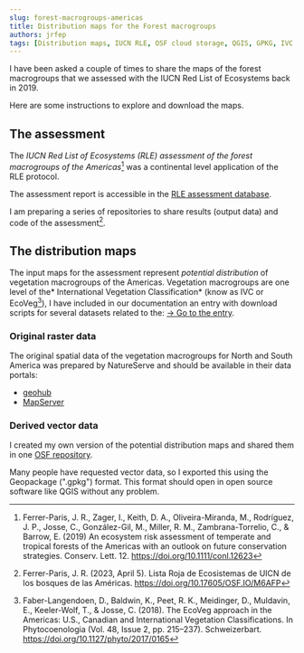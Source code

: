 ```yaml
---
slug: forest-macrogroups-americas
title: Distribution maps for the Forest macrogroups 
authors: jrfep
tags: [Distribution maps, IUCN RLE, OSF cloud storage, QGIS, GPKG, IVC macrogroups]
---
```


I have been asked a couple of times to share the maps of the forest macrogroups that we assessed with the IUCN Red List of Ecosystems back in 2019.

Here are some instructions to explore and download the maps.

<!--truncate-->

## The assessment

The *IUCN Red List of Ecosystems (RLE) assessment of the forest macrogroups of the Americas*[^1] was a continental level application of the RLE protocol.

The assessment report is accessible in the [RLE assessment database](https://assessments.iucnrle.org/systematics/8).

I am preparing a series of repositories to share results (output data) and code of the assessment[^2].

## The distribution maps
The input maps for the assessment represent _potential distribution_ of vegetation macrogroups of the Americas. Vegetation macrogroups are one level of the* International Vegetation Classification* (know as IVC or EcoVeg[^3]), I have included in our documentation an entry with download scripts for several datasets related to the: [-> Go to the entry](/docs/vegetation/regional/IVC-potential-macrogroups).

### Original raster data
The original spatial data of the vegetation macrogroups for North and South America was prepared by NatureServe and should be available in their data portals:

- [geohub](https://geohub-natureserve.opendata.arcgis.com/maps/Natureserve::macrogroups-of-the-americas-1/explore?location=2.669578%2C114.745000%2C2.74) 
- [MapServer](https://securemaps.natureserve.org/pub2/rest/services/Americas/Macrogroup/MapServer) 

### Derived vector data
I created my own version of the potential distribution maps and shared them in one [OSF repository](https://osf.io/wme3b). 

Many people have requested vector data, so I exported this using the Geopackage (".gpkg") format. This format should open in open source software like QGIS without any problem.


[^1]: Ferrer-Paris, J. R., Zager, I., Keith, D. A., Oliveira-Miranda, M., Rodríguez, J. P., Josse, C., González-Gil, M., Miller, R. M., Zambrana-Torrelio, C., & Barrow, E. (2019) An ecosystem risk assessment of temperate and tropical forests of the Americas with an outlook on future conservation strategies. Conserv. Lett. 12. https://doi.org/10.1111/conl.12623

[^2]: Ferrer-Paris, J. R. (2023, April 5). Lista Roja de Ecosistemas de UICN de los bosques de las Américas. https://doi.org/10.17605/OSF.IO/M6AFP

[^3]: Faber-Langendoen, D., Baldwin, K., Peet, R. K., Meidinger, D., Muldavin, E., Keeler-Wolf, T., & Josse, C. (2018). The EcoVeg approach in the Americas: U.S., Canadian and International Vegetation Classifications. In Phytocoenologia (Vol. 48, Issue 2, pp. 215–237). Schweizerbart. https://doi.org/10.1127/phyto/2017/0165